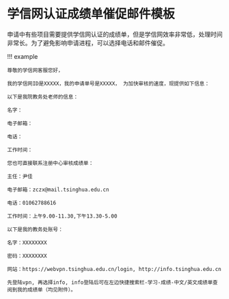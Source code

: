 # 学信网认证成绩单催促邮件模板

申请中有些项目需要提供学信网认证的成绩单，但是学信网效率非常低，处理时间非常长。为了避免影响申请进程，可以选择电话和邮件催促。

!!! example

    尊敬的学信网客服您好，
    
    我的学信网ID是XXXXX，我的申请单号是XXXXX， 为加快审核的速度，现提供如下信息：

    以下是我院教务处老师的信息：
    
    名字：
    
    电子邮箱：
    
    电话：
    
    工作时间：

    您也可直接联系注册中心审核成绩单：
    
    主任：尹佳
    
    电子邮箱：zczx@mail.tsinghua.edu.cn
    
    电话：01062788616
    
    工作时间：上午9.00-11.30,下午13.30-5.00

    以下是我的教务处账号：
    
    名字：XXXXXXXX
    
    密码：XXXXXXXX
    
    网站：https://webvpn.tsinghua.edu.cn/login, http://info.tsinghua.edu.cn
    
    先登陆vpn, 再选择info, info登陆后可在左边快捷搜索栏-学习-成绩-中文/英文成绩单查阅到我的成绩单（均见附件）。
